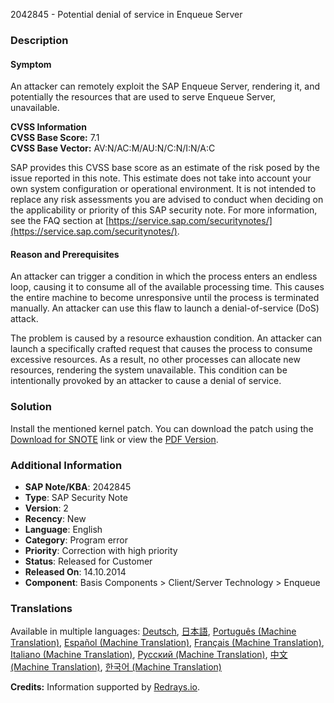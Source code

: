 2042845 - Potential denial of service in Enqueue Server

### Description

#### Symptom

An attacker can remotely exploit the SAP Enqueue Server, rendering it, and potentially the resources that are used to serve Enqueue Server, unavailable.

**CVSS Information**  
**CVSS Base Score:** 7.1  
**CVSS Base Vector:** AV:N/AC:M/AU:N/C:N/I:N/A:C

SAP provides this CVSS base score as an estimate of the risk posed by the issue reported in this note. This estimate does not take into account your own system configuration or operational environment. It is not intended to replace any risk assessments you are advised to conduct when deciding on the applicability or priority of this SAP security note. For more information, see the FAQ section at [https://service.sap.com/securitynotes/](https://service.sap.com/securitynotes/).

#### Reason and Prerequisites

An attacker can trigger a condition in which the process enters an endless loop, causing it to consume all of the available processing time. This causes the entire machine to become unresponsive until the process is terminated manually. An attacker can use this flaw to launch a denial-of-service (DoS) attack.

The problem is caused by a resource exhaustion condition. An attacker can launch a specifically crafted request that causes the process to consume excessive resources. As a result, no other processes can allocate new resources, rendering the system unavailable. This condition can be intentionally provoked by an attacker to cause a denial of service.

### Solution

Install the mentioned kernel patch. You can download the patch using the [Download for SNOTE](https://notesdownloads.sap.com/note/0040000017910352017) link or view the [PDF Version](https://userapps.support.sap.com/sap/support/sfm/notes/print/0002042845?language=en-US&token=F4C53753B986593DA65043BB1AA79337).

### Additional Information

- **SAP Note/KBA**: 2042845
- **Type**: SAP Security Note
- **Version**: 2
- **Recency**: New
- **Language**: English
- **Category**: Program error
- **Priority**: Correction with high priority
- **Status**: Released for Customer
- **Released On**: 14.10.2014
- **Component**: Basis Components > Client/Server Technology > Enqueue

### Translations

Available in multiple languages: [Deutsch](https://me.sap.com/notes/0002042845/D), [日本語](https://me.sap.com/notes/0002042845/J), [Português (Machine Translation)](https://me.sap.com/notes/0002042845/P), [Español (Machine Translation)](https://me.sap.com/notes/0002042845/S), [Français (Machine Translation)](https://me.sap.com/notes/0002042845/F), [Italiano (Machine Translation)](https://me.sap.com/notes/0002042845/I), [Русский (Machine Translation)](https://me.sap.com/notes/0002042845/R), [中文 (Machine Translation)](https://me.sap.com/notes/0002042845/1), [한국어 (Machine Translation)](https://me.sap.com/notes/0002042845/3)

**Credits:** Information supported by [Redrays.io](https://redrays.io).